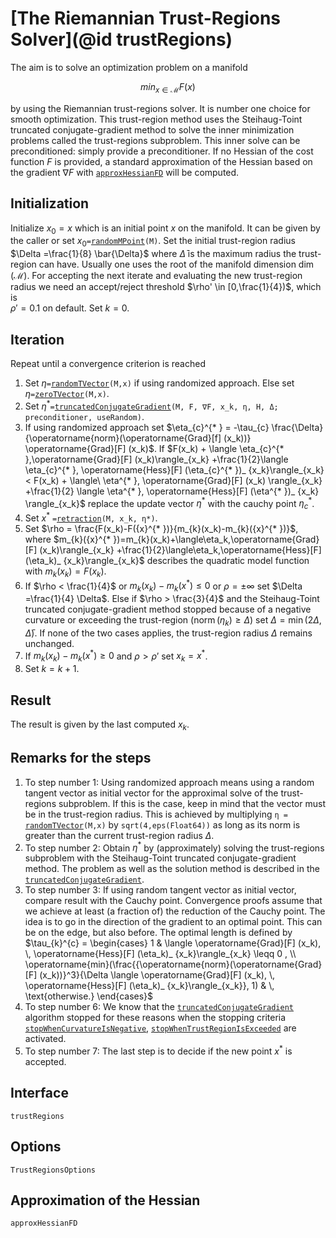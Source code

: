 # [The Riemannian Trust-Regions Solver](@id trustRegions)

The aim is to solve an optimization problem on a manifold

```math
min_{x \in \mathcal{M}} F(x)
```

by using the Riemannian trust-regions solver. It is number one choice for smooth
optimization. This trust-region method uses the Steihaug-Toint truncated
conjugate-gradient method to solve the inner minimization problems called the
trust-regions subproblem. This inner solve can be preconditioned: simply provide
a preconditioner. If no Hessian of the cost function $F$ is provided, a standard
approximation of the Hessian based on the gradient $∇F$ with
[`approxHessianFD`](@ref) will be computed.

## Initialization

Initialize $x_0 = x$ which is an initial point $x$ on the manifold. It can be
given by the caller or set $x_0$`=`[`randomMPoint`](@ref)`(M)`.
Set the initial trust-region radius $\Delta =\frac{1}{8} \bar{\Delta}$ where
$\bar{\Delta}$ is the maximum radius the trust-region can have. Usually one uses
the root of the manifold dimension $\operatorname{dim}(\mathcal{M})$.
For accepting the next iterate and evaluating the new trust-region radius we
need an accept/reject threshold $\rho' \in [0,\frac{1}{4})$, which is  
$\rho' = 0.1$ on default. Set $k=0$.

## Iteration

Repeat until a convergence criterion is reached

1. Set $\eta$`=`[`randomTVector`](@ref)`(M,x)` if using randomized approach. Else
    set $\eta$`=`[`zeroTVector`](@ref)`(M,x)`.
2. Set $\eta^{* }$`=`[`truncatedConjugateGradient`](@ref)`(M, F, ∇F, x_k, η, H, Δ; preconditioner, useRandom)`.
3. If using randomized approach set
    $\eta_{c}^{* } = -\tau_{c} \frac{\Delta}{\operatorname{norm}(\operatorname{Grad}[f] (x_k))} \operatorname{Grad}[F] (x_k)$.
    If
    $F(x_k) + \langle \eta_{c}^{* },\operatorname{Grad}[F] (x_k)\rangle_{x_k}
    +\frac{1}{2}\langle \eta_{c}^{* }, \operatorname{Hess}[F] (\eta_{c}^{* })_ {x_k}\rangle_{x_k}
    < F(x_k) + \langle\ \eta^{* }, \operatorname{Grad}[F] (x_k) \rangle_{x_k}
    +\frac{1}{2} \langle \eta^{* }, \operatorname{Hess}[F] (\eta^{* })_ {x_k} \rangle_{x_k}$
    replace the update vector $\eta^{* }$ with the cauchy point $\eta_{c}^{* }$.
4. Set ${x}^{* }$ `=`[`retraction`](@ref)`(M, x_k, η*)`.
5. Set $\rho = \frac{F(x_k)-F({x}^{* })}{m_{k}(x_k)-m_{k}({x}^{* })}$, where
    $m_{k}({x}^{* })=m_{k}(x_k)+\langle\eta_k,\operatorname{Grad}[F] (x_k)\rangle_{x_k}
    +\frac{1}{2}\langle\eta_k,\operatorname{Hess}[F] (\eta_k)_ {x_k}\rangle_{x_k}$
    describes the quadratic model function with $m_{k}(x_k) = F(x_k)$.
6. If $\rho < \frac{1}{4}$ or $m_{k}(x_k)-m_{k}({x}^{* }) \leq 0$ or
    $\rho = \pm \infty$ set $\Delta =\frac{1}{4} \Delta$. Else if
    $\rho > \frac{3}{4}$ and the Steihaug-Toint truncated conjugate-gradient
    method stopped because of a negative curvature or exceeding the trust-region
    ($\operatorname{norm}(\eta_k) \geq \Delta$) set
    $\Delta = \operatorname{min}(2 \Delta, \bar{\Delta})$.
    If none of the two cases applies, the trust-region radius $\Delta$ remains
    unchanged.
7. If $m_{k}(x_k)-m_{k}({x}^{* }) \geq 0$ and $\rho > \rho'$ set
    $x_k = {x}^{* }$.
8. Set $k = k+1$.

## Result

The result is given by the last computed $x_k$.

## Remarks for the steps

1. To step number 1: Using randomized approach means using a random tangent vector as initial
    vector for the approximal solve of the trust-regions subproblem.
    If this is the case, keep in mind that the vector must be in the
    trust-region radius. This is achieved by multiplying
    `η = `[`randomTVector`](@ref)`(M,x)` by `sqrt(4,eps(Float64))` as long as
    its norm is greater than the current trust-region radius $\Delta$.
2. To step number 2: Obtain $\eta^{* }$ by (approximately) solving the
    trust-regions subproblem with the Steihaug-Toint truncated
    conjugate-gradient method. The problem as well as the solution method is
    described in the [`truncatedConjugateGradient`](@ref).
3. To step number 3: If using random tangent vector as initial vector, compare result with the
    Cauchy point. Convergence proofs assume that we achieve at least (a fraction
    of) the reduction of the Cauchy point. The idea is to go in the direction of
    the gradient to an optimal point. This can be on the edge, but also before.
    The optimal length is defined by
    $\tau_{k}^{c} = \begin{cases} 1 & \langle \operatorname{Grad}[F] (x_k), \, \operatorname{Hess}[F] (\eta_k)_ {x_k}\rangle_{x_k} \leqq 0 , \\ \operatorname{min}(\frac{{\operatorname{norm}(\operatorname{Grad}[F] (x_k))}^3}{\Delta \langle \operatorname{Grad}[F] (x_k), \, \operatorname{Hess}[F] (\eta_k)_ {x_k}\rangle_{x_k}}, 1) & \, \text{otherwise.} \end{cases}$
4. To step number 6: We know that the [`truncatedConjugateGradient`](@ref) algorithm stopped for
    these reasons when the stopping criteria [`stopWhenCurvatureIsNegative`](@ref),
    [`stopWhenTrustRegionIsExceeded`](@ref) are activated.
6. To step number 7: The last step is to decide if the new point ${x}^{* }$ is
    accepted.
## Interface

```@docs
trustRegions
```

## Options

```@docs
TrustRegionsOptions
```

## Approximation of the Hessian

```@docs
approxHessianFD
```

